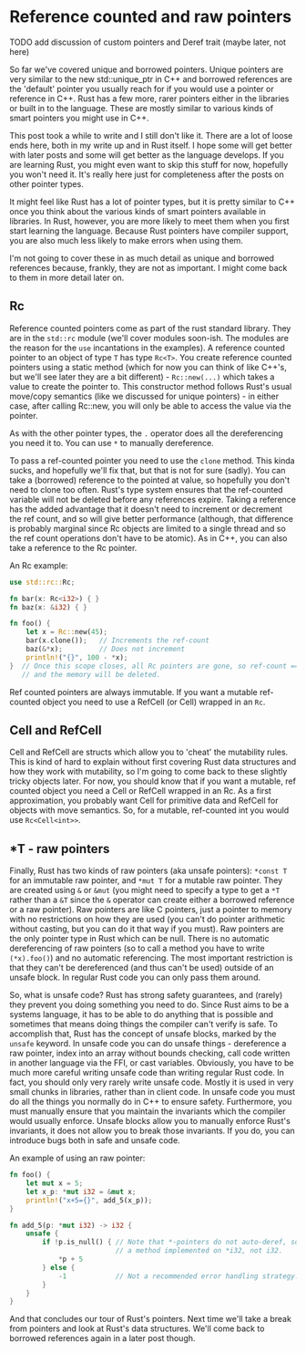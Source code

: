 # Reference counted and raw pointers

TODO add discussion of custom pointers and Deref trait (maybe later, not here)

So far we've covered unique and borrowed pointers. Unique pointers are very
similar to the new std::unique_ptr in C++ and borrowed references are the
'default' pointer you usually reach for if you would use a pointer or reference
in C++. Rust has a few more, rarer pointers either in the libraries or built in
to the language. These are mostly similar to various kinds of smart pointers you
might use in C++.

This post took a while to write and I still don't like it. There are a lot of
loose ends here, both in my write up and in Rust itself. I hope some will get
better with later posts and some will get better as the language develops. If
you are learning Rust, you might even want to skip this stuff for now, hopefully
you won't need it. It's really here just for completeness after the posts on
other pointer types.

It might feel like Rust has a lot of pointer types, but it is pretty similar to
C++ once you think about the various kinds of smart pointers available in
libraries. In Rust, however, you are more likely to meet them when you first
start learning the language. Because Rust pointers have compiler support, you
are also much less likely to make errors when using them.

I'm not going to cover these in as much detail as unique and borrowed references
because, frankly, they are not as important. I might come back to them in more
detail later on.

## Rc<T>

Reference counted pointers come as part of the rust standard library. They are
in the `std::rc` module (we'll cover modules soon-ish. The modules are the
reason for the `use` incantations in the examples). A reference counted pointer
to an object of type `T` has type `Rc<T>`. You create reference counted pointers
using a static method (which for now you can think of like C++'s, but we'll see
later they are a bit different) - `Rc::new(...)` which takes a value to create
the pointer to. This constructor method follows Rust's usual move/copy semantics
(like we discussed for unique pointers) - in either case, after calling Rc::new,
you will only be able to access the value via the pointer.

As with the other pointer types, the `.` operator does all the dereferencing you
need it to. You can use `*` to manually dereference.

To pass a ref-counted pointer you need to use the `clone` method. This kinda
sucks, and hopefully we'll fix that, but that is not for sure (sadly). You can
take a (borrowed) reference to the pointed at value, so hopefully you don't need
to clone too often. Rust's type system ensures that the ref-counted variable
will not be deleted before any references expire. Taking a reference has the
added advantage that it doesn't need to increment or decrement the ref count,
and so will give better performance (although, that difference is probably
marginal since Rc objects are limited to a single thread and so the ref count
operations don't have to be atomic). As in C++, you can also take a reference to
the Rc pointer.

An Rc example:

```rust
use std::rc::Rc;

fn bar(x: Rc<i32>) { }
fn baz(x: &i32) { }

fn foo() {
    let x = Rc::new(45);
    bar(x.clone());   // Increments the ref-count
    baz(&*x);         // Does not increment
    println!("{}", 100 - *x);
}  // Once this scope closes, all Rc pointers are gone, so ref-count == 0
   // and the memory will be deleted.
```

Ref counted pointers are always immutable. If you want a mutable ref-counted
object you need to use a RefCell (or Cell) wrapped in an `Rc`.

## Cell and RefCell

Cell and RefCell are structs which allow you to 'cheat' the mutability rules.
This is kind of hard to explain without first covering Rust data structures and
how they work with mutability, so I'm going to come back to these slightly
tricky objects later. For now, you should know that if you want a mutable, ref
counted object you need a Cell or RefCell wrapped in an Rc. As a first
approximation, you probably want Cell for primitive data and RefCell for objects
with move semantics. So, for a mutable, ref-counted int you would use
`Rc<Cell<int>>`.

## \*T - raw pointers

Finally, Rust has two kinds of raw pointers (aka unsafe pointers): `*const T`
for an immutable raw pointer, and `*mut T` for a mutable raw pointer. They are
created using `&` or `&mut` (you might need to specify a type to get a `*T`
rather than a `&T` since the `&` operator can create either a borrowed reference
or a raw pointer). Raw pointers are like C pointers, just a pointer to memory
with no restrictions on how they are used (you can't do pointer arithmetic
without casting, but you can do it that way if you must). Raw pointers are the
only pointer type in Rust which can be null. There is no automatic dereferencing
of raw pointers (so to call a method you have to write `(*x).foo()`) and no
automatic referencing. The most important restriction is that they can't be
dereferenced (and thus can't be used) outside of an unsafe block. In regular
Rust code you can only pass them around.

So, what is unsafe code? Rust has strong safety guarantees, and (rarely) they
prevent you doing something you need to do. Since Rust aims to be a systems
language, it has to be able to do anything that is possible and sometimes that
means doing things the compiler can't verify is safe. To accomplish that, Rust
has the concept of unsafe blocks, marked by the `unsafe` keyword. In unsafe code
you can do unsafe things - dereference a raw pointer, index into an array
without bounds checking, call code written in another language via the FFI, or
cast variables. Obviously, you have to be much more careful writing unsafe code
than writing regular Rust code. In fact, you should only very rarely write
unsafe code. Mostly it is used in very small chunks in libraries, rather than in
client code. In unsafe code you must do all the things you normally do in C++ to
ensure safety. Furthermore, you must manually ensure that you maintain the
invariants which the compiler would usually enforce. Unsafe blocks allow you to
manually enforce Rust's invariants, it does not allow you to break those
invariants. If you do, you can introduce bugs both in safe and unsafe code.

An example of using an raw pointer:

```rust
fn foo() {
    let mut x = 5;
    let x_p: *mut i32 = &mut x;
    println!("x+5={}", add_5(x_p));
}

fn add_5(p: *mut i32) -> i32 {
    unsafe {
        if !p.is_null() { // Note that *-pointers do not auto-deref, so this is
                          // a method implemented on *i32, not i32.
            *p + 5
        } else {
            -1            // Not a recommended error handling strategy.
        }
    }
}
```

And that concludes our tour of Rust's pointers. Next time we'll take a break
from pointers and look at Rust's data structures. We'll come back to borrowed
references again in a later post though.
